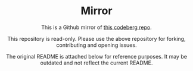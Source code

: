<div align="center">

# Mirror

This is a Github mirror of [this codeberg repo](https://codeberg.org/Expo/pkgs).

This repository is read-only. Please use the above repository for forking, contributing and opening issues.

The original README is attached below for reference purposes. It may be outdated and not reflect the current README.

</div>
